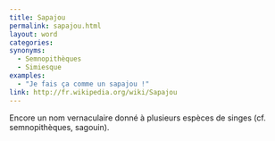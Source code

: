 ```yaml
---
title: Sapajou
permalink: sapajou.html
layout: word
categories:
synonyms:
  - Semnopithèques
  - Simiesque
examples:
  - "Je fais ça comme un sapajou !"
link: http://fr.wikipedia.org/wiki/Sapajou
---
```


Encore un nom vernaculaire donné à plusieurs espèces de singes (cf. semnopithèques, sagouin).

